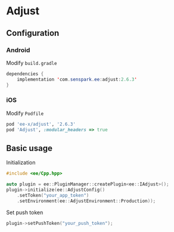 # Adjust
## Configuration
### Android
Modify `build.gradle`
```java
dependencies {
    implementation 'com.senspark.ee:adjust:2.6.3'
}
```

### iOS
Modify `Podfile`
```ruby
pod 'ee-x/adjust', '2.6.3'
pod 'Adjust', :modular_headers => true
```

## Basic usage
Initialization
```cpp
#include <ee/Cpp.hpp>

auto plugin = ee::PluginManager::createPlugin<ee::IAdjust>();
plugin->initialize(ee::AdjustConfig()
    .setToken("your_app_token")
    .setEnvironment(ee::AdjustEnvironment::Production));
```

Set push token
```cpp
plugin->setPushToken("your_push_token");
```